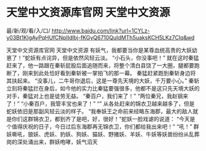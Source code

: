 # 天堂中文资源库官网 天堂中文资源

最/新/观/看/入/口/ http://www.baidu.com/link?url=1CYLz-y03Bt1KIgAyPqHUfCNpIIdlbj-fKGyQ6710QuIdMTh5uaksKCH5LKz7CIq&wd

天堂中文资源库官网 天堂中文资源
 有妖气，我都要当你是某尊血统高贵的大妖幼崽了！”蛇妖有点诧异，但是依然风轻云淡。
    “小石头，你没事吧！”
    就在这时秦猛赶来了，他一路跟在秦斩屁股后面追随而来，将整个清白县饶了一大圈，腿都要跑断了，刚来到此处恰好看到秦斩被一掌拍飞的那一幕。
    秦猛赶紧跑到秦斩身边将其扶起来。
    “没事儿，二牛哥你退后，这是一尊先天境的大妖，千万要小心。”
    秦斩立刻将秦猛拦在身后，如今他的实力比秦猛要强很多，他都不是这只先天境大妖的对手，秦猛对上也是徒劳无益。
    “秦百户，我们来了！”
    “两位秦兄，我赵钢来了！”
    “小秦百户，我管丰宝也来了！”
    “”
    从各处赶来的锦衣卫越来越多了，但是蛇妖依旧是那副风轻云淡的样子。
    “我奉妖王之命前来经略东海郡，最大的敌人就是你们这群锦衣卫，都到齐了是吧，好，很好！”蛇妖一脸戏谑的说道：
    “今天是个值得庆祝的日子，今日过后东海郡再无锦衣卫，你们都给我出来吧！”
    “吼！”
    群妖嘶吼，狼妖、虎妖、豹妖、狗妖、猫妖、野猪妖、羊妖、牛妖等妖兽纷纷从乱葬岗的深处涌出来，群妖咆哮，妖气滔天
